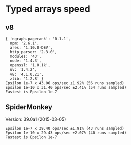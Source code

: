 # Typed arrays speed

## v8
```
{ 'ngraph.pagerank': '0.1.1',
  npm: '2.6.1',
  ares: '1.10.0-DEV',
  http_parser: '2.3.0',
  modules: '43',
  node: '1.4.3',
  openssl: '1.0.1k',
  uv: '1.4.2',
  v8: '4.1.0.21',
  zlib: '1.2.8' }
Epsilon 1e-7 x 43.06 ops/sec ±1.92% (56 runs sampled)
Epsilon 1e-10 x 31.40 ops/sec ±2.41% (54 runs sampled)
Fastest is Epsilon 1e-7
```

## SpiderMonkey

Version: 39.0a1 (2015-03-05)

```
Epsilon 1e-7 x 39.40 ops/sec ±1.91% (43 runs sampled)
Epsilon 1e-10 x 29.43 ops/sec ±2.07% (40 runs sampled)
Fastest is Epsilon 1e-7
```
